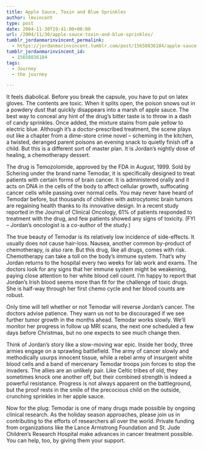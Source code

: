 ```yaml
---
title: Apple Sauce, Toxin and Blue Sprinkles
author: lmvincent
type: post
date: 2004-11-30T19:41:00+00:00
url: /2004/11/30/apple-sauce-toxin-and-blue-sprinkles/
tumblr_jordanmarinvincent_permalink:
  - https://jordanmarinvincent.tumblr.com/post/15658836184/apple-sauce-toxin-and-blue-sprinkles
tumblr_jordanmarinvincent_id:
  - 15658836184
tags:
  - Journey
  - the journey

---
```

It feels diabolical. Before you break the capsule, you have to put on latex gloves. The contents are toxic. When it splits open, the poison snows out in a powdery dust that quickly disappears into a marsh of apple sauce. The best way to conceal any hint of the drug&rsquo;s bitter taste is to throw in a dash of candy sprinkles. Once added, the mixture stains from pale yellow to electric blue. Although it&rsquo;s a doctor-prescribed treatment, the scene plays out like a chapter from a dime-store crime novel &ndash; scheming in the kitchen, a twisted, deranged parent poisons an evening snack to quietly finish off a child. But this is a different sort of master plan. It is Jordan&rsquo;s nightly dose of healing, a chemotherapy dessert.<a name="more"></a>

The drug is Temozolomide, approved by the FDA in August, 1999. Sold by Schering under the brand name Temodar, it is specifically designed to treat patients with certain forms of brain cancer. It is administered orally and it acts on DNA in the cells of the body to affect cellular growth, suffocating cancer cells while passing over normal cells. You may never have heard of Temodar before, but thousands of children with astrocytomic brain tumors are regaining health thanks to its innovative design. In a recent study reported in the Journal of Clinical Oncology, 61% of patients responded to treatment with the drug, and few patients showed any signs of toxicity. (FYI &#8211; Jordan&rsquo;s oncologist is a co-author of the study.)

The true beauty of Temodar is its relatively low incidence of side-effects. It usually does not cause hair-loss. Nausea, another common by-product of chemotherapy, is also rare. But this drug, like all drugs, comes with risk. Chemotherapy can take a toll on the body&rsquo;s immune system. That&rsquo;s why Jordan returns to the hospital every two weeks for lab work and exams. The doctors look for any signs that her immune system might be weakening, paying close attention to her white blood cell count. I&rsquo;m happy to report that Jordan&rsquo;s Irish blood seems more than fit for the challenge of toxic drugs. She is half-way through her first chemo cycle and her blood counts are robust.

Only time will tell whether or not Temodar will reverse Jordan&rsquo;s cancer. The doctors advise patience. They warn us not to be discouraged if we see further tumor growth in the months ahead. Temodar works slowly. We&rsquo;ll monitor her progress in follow up MRI scans, the next one scheduled a few days before Christmas, but no one expects to see much change then.

Think of Jordan&rsquo;s story like a slow-moving war epic. Inside her body, three armies engage on a sprawling battlefield. The army of cancer slowly and methodically usurps innocent tissue, while a rebel army of insurgent white blood cells and a band of mercenary Temodar troops join forces to stop the invaders. The allies are an unlikely pair. Like Celtic tribes of old, they sometimes knock one another off, but their combined strength is indeed a powerful resistance. Progress is not always apparent on the battleground, but the proof rests in the smile of the precocious child on the outside, crunching sprinkles in her apple sauce.

Now for the plug: Temodar is one of many drugs made possible by ongoing clinical research. As the holiday season approaches, please join us in contributing to the efforts of researchers all over the world. Private funding from organizations like the Lance Armstrong Foundation and St. Jude Children&rsquo;s Research Hospital make advances in cancer treatment possible. You can help, too, by giving them your support.

<div class="blogger-post-footer">
  <img loading="lazy" width="1" height="1" src="https://blogger.googleusercontent.com/tracker/9039099668816362935-1755548127785328849?l=jordansjourney2.blogspot.com" alt="" />
</div>